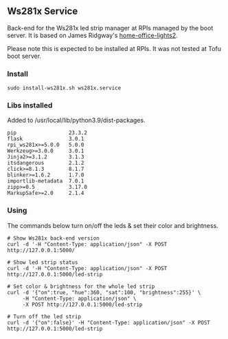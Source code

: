 ## Ws281x Service

Back-end for the Ws281x led strip manager at RPIs managed by the boot server. It is based on James Ridgway's [home-office-lights2](https://github.com/jamesridgway/home-office-lights2).

Please note this is expected to be installed at RPIs. It was not tested at Tofu boot server.

### Install

```
sudo install-ws281x.sh ws281x.service

```

### Libs installed

Added to /usr/local/lib/python3.9/dist-packages.

```
pip                 23.3.2
flask               3.0.1
rpi_ws281x>=5.0.0   5.0.0
Werkzeug>=3.0.0     3.0.1
Jinja2>=3.1.2       3.1.3
itsdangerous        2.1.2
click>=8.1.3        8.1.7
blinker>=1.6.2      1.7.0
importlib-metadata  7.0.1
zipp>=0.5           3.17.0
MarkupSafe>=2.0     2.1.4
```

### Using

The commands below turn on/off the leds & set their color and brightness.

```
# Show Ws281x back-end version
curl -d '-H "Content-Type: application/json" -X POST http://127.0.0.1:5000/

# Show led strip status
curl -d '-H "Content-Type: application/json" -X POST http://127.0.0.1:5000/led-strip

# Set color & brightness for the whole led strip
curl -d '{"on":true, "hue":360, "sat":100, "brightness":255}' \
     -H "Content-Type: application/json" \
     -X POST http://127.0.0.1:5000/led-strip

# Turn off the led strip
curl -d '{"on":false}' -H "Content-Type: application/json" -X POST http://127.0.0.1:5000/led-strip

```
